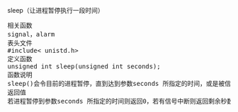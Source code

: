 

sleep（让进程暂停执行一段时间）
<pre>相关函数
signal，alarm
表头文件
#include< unistd.h>
定义函数
unsigned int sleep(unsigned int seconds);
函数说明
sleep()会令目前的进程暂停，直到达到参数seconds 所指定的时间，或是被信号所中断。
返回值
若进程暂停到参数seconds 所指定的时间则返回0，若有信号中断则返回剩余秒数。</pre>